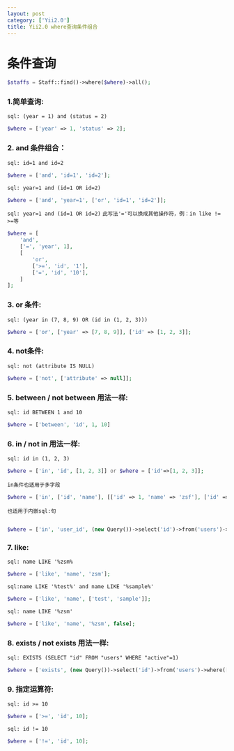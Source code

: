 ```yaml
---
layout: post
category: ['Yii2.0']
title: Yii2.0 where查询条件组合
---
```


# 条件查询
```php
$staffs = Staff::find()->where($where)->all();
```

### 1.简单查询:

`sql: (year = 1) and (status = 2)`
```php
$where = ['year' => 1, 'status' => 2];
```

### 2. and 条件组合：

`sql: id=1 and id=2`
```php
$where = ['and', 'id=1', 'id=2'];
```
`sql: year=1 and (id=1 OR id=2)`
```php
$where = ['and', 'year=1', ['or', 'id=1', 'id=2']];
```
`sql: year=1 and (id=1 OR id=2)`
`此写法'='可以换成其他操作符，例：in like != >=等`
```php
$where = [
    'and',
    ['=', 'year', 1],
    [
        'or',
        ['>=', 'id', '1'],
        ['=', 'id', '10'],
    ]
];
```
### 3. or 条件:

`sql: (year in (7, 8, 9) OR (id in (1, 2, 3)))`
```php
$where = ['or', ['year' => [7, 8, 9]], ['id' => [1, 2, 3]];
```

### 4. not条件:

`sql: not (attribute IS NULL)`
```php
$where = ['not', ['attribute' => null]];
```

### 5. between / not between 用法一样:


`sql: id BETWEEN 1 and 10`
```php
$where = ['between', 'id', 1, 10]
```

### 6. in / not in 用法一样:

`sql: id in (1, 2, 3)`
```php
$where = ['in', 'id', [1, 2, 3]] or $where = ['id'=>[1, 2, 3]];
```
`in条件也适用于多字段`
```php
$where = ['in', ['id', 'name'], [['id' => 1, 'name' => 'zsf'], ['id' => 2, 'name' => 'lsis']]];
```
`也适用于内嵌sql:句`
```php

$where = ['in', 'user_id', (new Query())->select('id')->from('users')->where(['active' => 1])];
```
### 7. like:

`sql: name LIKE '%zsm%`
```php
$where = ['like', 'name', 'zsm'];
```
`sql:name LIKE '%test%' and name LIKE '%sample%'`
```php
$where = ['like', 'name', ['test', 'sample']];
```
`sql: name LIKE '%zsm'`
```php
$where = ['like', 'name', '%zsm', false];
```
### 8. exists /  not exists 用法一样:


`sql: EXISTS (SELECT "id" FROM "users" WHERE "active"=1)`
```php
$where = ['exists', (new Query())->select('id')->from('users')->where(['active' => 1])];
```
### 9. 指定运算符:
`sql: id >= 10`

```php
$where = ['>=', 'id', 10];
```

`sql: id != 10`
```php
$where = ['!=', 'id', 10];
```


